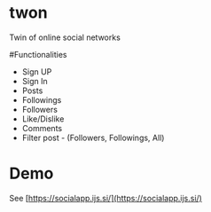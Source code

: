 # twon
Twin of online social networks


#Functionalities 
- Sign UP
- Sign In
- Posts
- Followings
- Followers
- Like/Dislike
- Comments
- Filter post - (Followers,  Followings, All)


# Demo
See [https://socialapp.ijs.si/](https://socialapp.ijs.si/)

